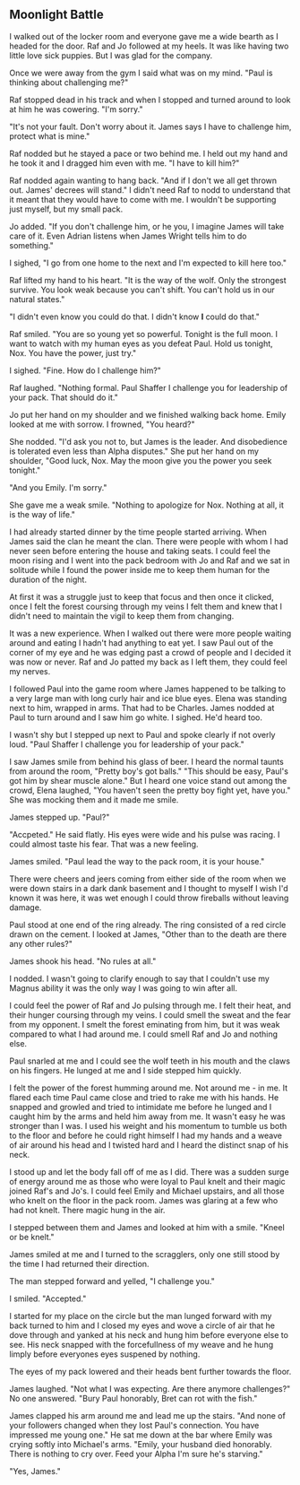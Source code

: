 ## Moonlight Battle

I walked out of the locker room and everyone gave me a wide bearth as I headed for the door.  Raf and Jo followed at my heels.  It was like having two little love sick puppies.  But I was glad for the company.  

Once we were away from the gym I said what was on my mind.  "Paul is thinking about challenging me?"

Raf stopped dead in his track and when I stopped and turned around to look at him he was cowering.  "I'm sorry."

"It's not your fault.  Don't worry about it.  James says I have to challenge him, protect what is mine."

Raf nodded but he stayed a pace or two behind me.  I held out my hand and he took it and I dragged him even with me.  "I have to kill him?"

Raf nodded again wanting to hang back.  "And if I don't we all get thrown out.  James' decrees will stand."  I didn't need Raf to nodd to understand that it meant that they would have to come with me.  I wouldn't be supporting just myself, but my small pack.  

Jo added.  "If you don't challenge him, or he you, I imagine James will take care of it.  Even Adrian listens when James Wright tells him to do something."

I sighed, "I go from one home to the next and I'm expected to kill here too."

Raf lifted my hand to his heart.  "It is the way of the wolf.  Only the strongest survive.  You look weak because you can't shift.  You can't hold us in our natural states."

"I didn't even know you could do that.  I didn't know **I** could do that."

Raf smiled.  "You are so young yet so powerful.  Tonight is the full moon.  I want to watch with my human eyes as you defeat Paul.  Hold us tonight, Nox.  You have the power, just try."

I sighed.  "Fine.  How do I challenge him?"

Raf laughed.  "Nothing formal.  Paul Shaffer I challenge you for leadership of your pack.  That should do it."

Jo put her hand on my shoulder and we finished walking back home.  Emily looked at me with sorrow.  I frowned, "You heard?"

She nodded.  "I'd ask you not to, but James is the leader.  And disobedience is tolerated even less than Alpha disputes." She put her hand on my shoulder, "Good luck, Nox.  May the moon give you the power you seek tonight."

"And you Emily.  I'm sorry."

She gave me a weak smile.  "Nothing to apologize for Nox.  Nothing at all, it is the way of life."

I had already started dinner by the time people started arriving.  When James said the clan he meant the clan.  There were people with whom I had never seen before entering the house and taking seats.  I could feel the moon rising and I went into the pack bedroom with Jo and Raf and we sat in solitude while I found the power inside me to keep them human for the duration of the night.  

At first it was a struggle just to keep that focus and then once it clicked, once I felt the forest coursing through my veins I felt them and knew that I didn't need to maintain the vigil to keep them from changing.

It was a new experience.  When I walked out there were more people waiting around and eating  I hadn't had anything to eat yet.  I saw Paul out of the corner of my eye and he was edging past a crowd of people and I decided it was now or never.  Raf and Jo patted my back as I left them, they could feel my nerves.

I followed Paul into the game room where James happened to be talking to a very large man with long curly hair and ice blue eyes.  Elena was standing next to him, wrapped in arms.  That had to be Charles.  James nodded at Paul to turn around and I saw him go white.  I sighed.  He'd heard too.  

I wasn't shy but I stepped up next to Paul and spoke clearly if not overly loud.  "Paul Shaffer I challenge you for leadership of your pack."

I saw James smile from behind his glass of beer.  I heard the normal taunts from around the room, "Pretty boy's got balls."  "This should be easy, Paul's got him by shear muscle alone."  But I heard one voice stand out among the crowd, Elena laughed, "You haven't seen the pretty boy fight yet, have you."  She was mocking them and it made me smile.

James stepped up.  "Paul?"

"Accpeted."  He said flatly. His eyes were wide and his pulse was racing.  I could almost taste his fear.  That was a new feeling.

James smiled.  "Paul lead the way to the pack room, it is your house."

There were cheers and jeers coming from either side of the room when we were down stairs in a dark dank basement and I thought to myself I wish I'd known it was here, it was wet enough I could throw fireballs without leaving damage.

Paul stood at one end of the ring already.  The ring consisted of a red circle drawn on the cement.  I looked at James, "Other than to the death are there any other rules?"

James shook his head.  "No rules at all."

I nodded.  I wasn't going to clarify enough to say that I couldn't use my Magnus ability it was the only way I was going to win after all.  

I could feel the power of Raf and Jo pulsing through me.  I felt their heat, and their hunger coursing through my veins.  I could smell the sweat and the fear from my opponent.  I smelt the forest eminating from him, but it was weak compared to what I had around me.  I could smell Raf and Jo and nothing else.  

Paul snarled at me and I could see the wolf teeth in his mouth and the claws on his fingers.  He lunged at me and I side stepped him quickly.

I felt the power of the forest humming around me.  Not around me - in me.  It flared each time Paul came close and tried to rake me with his hands.  He snapped and growled and tried to intimidate me before he lunged and I caught him by the arms and held him away from me.  It wasn't easy he was stronger than I was.  I used his weight and his momentum to tumble us both to the floor and before he could right himself I had my hands and a weave of air around his head and I twisted hard and I heard the distinct snap of his neck.

I stood up and let the body fall off of me as I did.  There was a sudden surge of energy around me as those who were loyal to Paul knelt and their magic joined Raf's and Jo's.  I could feel Emily and Michael upstairs, and all those who knelt on the floor in the pack room.  James was glaring at a few who had not knelt.  There magic hung in the air.

I stepped between them and James and looked at him with a smile.  "Kneel or be knelt."

James smiled at me and I turned to the scragglers, only one still stood by the time I had returned their direction.  

The man stepped forward and yelled, "I challenge you."

I smiled.  "Accepted."
 
I started for my place on the circle but the man lunged forward with my back turned to him and I closed my eyes and wove a circle of air that he dove through and yanked at his neck and hung him before everyone else to see.  His neck snapped with the forcefullness of my weave and he hung limply before everyones eyes suspened by nothing.  

The eyes of my pack lowered and their heads bent further towards the floor.

James laughed.  "Not what I was expecting.  Are there anymore challenges?"  No one answered.  "Bury Paul honorably, Bret can rot with the fish."

James clapped his arm around me and lead me up the stairs.  "And none of your followers changed when they lost Paul's connection.  You have impressed me young one."  He sat me down at the bar where Emily was crying softly into Michael's arms.  "Emily, your husband died honorably.  There is nothing to cry over.  Feed your Alpha I'm sure he's starving."

"Yes, James."


